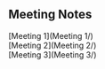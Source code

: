 ## Meeting Notes   

[Meeting 1](Meeting 1/)   
[Meeting 2](Meeting 2/)    
[Meeting 3](Meeting 3/)    
